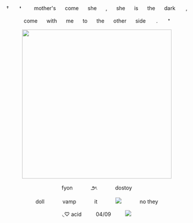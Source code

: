 <p align="center"> † ⠀　❛⠀　⠀mother's⠀　come⠀　she⠀　,⠀　she⠀　is⠀　the⠀　dark　　,
<p align="center">come⠀　with⠀　me⠀　to⠀　the⠀　other⠀　side　　.　　❜
<p align="center"> <img src="https://64.media.tumblr.com/c5ca8ccbdf97be7e89c67a43e7e8b5e4/f775f542648664a4-7c/s1280x1920/5170f35e1f08ca08d6ca44c7347b6963f4e7e604.pnj"width="400">

<p align="center"> fyon⠀⠀　⠀ ౨ৎ⠀ ⠀　⠀dostoy

<p align="center"> doll⠀⠀　⠀ vamp⠀⠀　⠀ it⠀ ⠀　⠀<img src="https://cdn.discordapp.com/emojis/1148420707009691738.gif?size=96&quality=lossless">⠀⠀　⠀ no they

<p align="center"> ◟♡ acid ⠀　⠀04/09⠀　⠀ <img src="https://caterpie.crd.co/assets/images/gallery35/23ad5a8a.gif?v=31fdc6f6">
